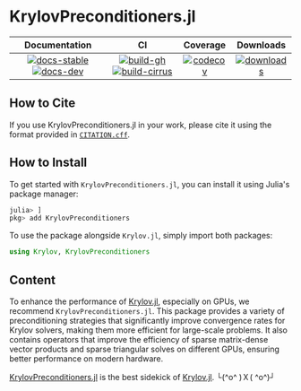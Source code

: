 # KrylovPreconditioners.jl

| **Documentation** | **CI** | **Coverage** | **Downloads** |
|:-----------------:|:------:|:------------:|:-------------:|
| [![docs-stable][docs-stable-img]][docs-stable-url] [![docs-dev][docs-dev-img]][docs-dev-url] | [![build-gh][build-gh-img]][build-gh-url] [![build-cirrus][build-cirrus-img]][build-cirrus-url] | [![codecov][codecov-img]][codecov-url] | [![downloads][downloads-img]][downloads-url] |

[docs-stable-img]: https://img.shields.io/badge/docs-stable-blue.svg
[docs-stable-url]: https://JuliaSmoothOptimizers.github.io/KrylovPreconditioners.jl/stable
[docs-dev-img]: https://img.shields.io/badge/docs-dev-purple.svg
[docs-dev-url]: https://JuliaSmoothOptimizers.github.io/KrylovPreconditioners.jl/dev
[build-gh-img]: https://github.com/JuliaSmoothOptimizers/KrylovPreconditioners.jl/workflows/CI/badge.svg?branch=main
[build-gh-url]: https://github.com/JuliaSmoothOptimizers/KrylovPreconditioners.jl/actions
[build-cirrus-img]: https://img.shields.io/cirrus/github/JuliaSmoothOptimizers/KrylovPreconditioners.jl?logo=Cirrus%20CI
[build-cirrus-url]: https://cirrus-ci.com/github/JuliaSmoothOptimizers/KrylovPreconditioners.jl
[codecov-img]: https://codecov.io/gh/JuliaSmoothOptimizers/KrylovPreconditioners.jl/branch/main/graph/badge.svg
[codecov-url]: https://app.codecov.io/gh/JuliaSmoothOptimizers/KrylovPreconditioners.jl
[downloads-img]: https://img.shields.io/badge/dynamic/json?url=http%3A%2F%2Fjuliapkgstats.com%2Fapi%2Fv1%2Fmonthly_downloads%2FKrylovPreconditioners&query=total_requests&suffix=%2Fmonth&label=Downloads
[downloads-url]: https://juliapkgstats.com/pkg/KrylovPreconditioners

## How to Cite

If you use KrylovPreconditioners.jl in your work, please cite it using the format provided in [`CITATION.cff`](https://github.com/JuliaSmoothOptimizers/KrylovPreconditioners.jl/blob/main/CITATION.cff).

## How to Install

To get started with `KrylovPreconditioners.jl`, you can install it using Julia's package manager:

```julia
julia> ]
pkg> add KrylovPreconditioners
```

To use the package alongside `Krylov.jl`, simply import both packages:

```julia
using Krylov, KrylovPreconditioners
```

## Content

To enhance the performance of [Krylov.jl](https://github.com/JuliaSmoothOptimizers/Krylov.jl), especially on GPUs, we recommend `KrylovPreconditioners.jl`.
This package provides a variety of preconditioning strategies that significantly improve convergence rates for Krylov solvers, making them more efficient for large-scale problems.
It also contains operators that improve the efficiency of sparse matrix-dense vector products and sparse triangular solves on different GPUs, ensuring better performance on modern hardware.

[KrylovPreconditioners.jl](https://github.com/JuliaSmoothOptimizers/KrylovPreconditioners.jl) is the best sidekick of [Krylov.jl](https://github.com/JuliaSmoothOptimizers/Krylov.jl). └(^o^ )Ｘ( ^o^)┘


